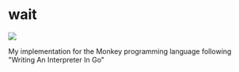 # wait

 <img src="https://cdn.7tv.app/emote/60de619ce03c0b978d5f0386/4x.webp"/>

My implementation for the Monkey programming language following "Writing An Interpreter In Go"
